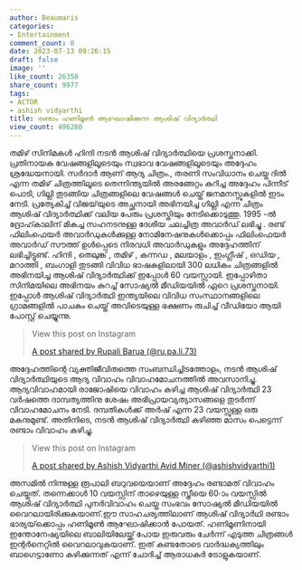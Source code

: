 ```yaml
---
author: Beaumaris
categories:
- Entertainment
comment_count: 0
date: 2023-07-13 09:26:15
draft: false
image: ''
like_count: 26350
share_count: 9977
tags:
- ACTOR
- ashish vidyarthi
title: രണ്ടാം ഹണിമൂൺ ആഘോഷിക്കുന്ന ആശിഷ് വിദ്യാർത്ഥി
view_count: 496280
---
```


തമിഴ് സിനിമകൾ ഹിന്ദി നടൻ ആശിഷ് വിദ്യാർത്ഥിയെ പ്രശസ്തനാക്കി. പ്രതിനായക വേഷങ്ങളിലൂടെയും സ്വഭാവ വേഷങ്ങളിലൂടെയും അദ്ദേഹം ശ്രദ്ധേയനായി. സർദാർ ആണ് ആദ്യ ചിത്രം., തരണി സംവിധാനം ചെയ്ത ദിൽ എന്ന തമിഴ് ചിത്രത്തിലൂടെ തെന്നിന്ത്യയിൽ അരങ്ങേറ്റം കുറിച്ച അദ്ദേഹം പിന്നീട് പൊടി, ഗില്ലി തുടങ്ങിയ ചിത്രങ്ങളിലെ വേഷങ്ങൾ ചെയ്ത് ജനമനസ്സുകളിൽ ഇടം നേടി. പ്രത്യേകിച്ച് വിജയ്‌യുടെ അച്ഛനായി അഭിനയിച്ച ഗില്ലി എന്ന ചിത്രം ആശിഷ് വിദ്യാർത്ഥിക്ക് വലിയ പേരും പ്രശസ്തിയും നേടിക്കൊടുത്തു. 1995 -ൽ ദ്രോഹ്കാലിന് മികച്ച സഹനടനുള്ള ദേശീയ ചലച്ചിത്ര അവാർഡ് ലഭിച്ചു . രണ്ട് ഫിലിംഫെയർ അവാർഡുകൾക്കുള്ള നോമിനേഷനുകൾക്കൊപ്പം ഫിലിംഫെയർ അവാർഡ് സൗത്ത് ഉൾപ്പെടെ നിരവധി അവാർഡുകളും അദ്ദേഹത്തിന് ലഭിച്ചിട്ടുണ്ട്. [](https://cdn.boolokam.com/articles/2023/07/ddqff.jpg)ഹിന്ദി , തെലുങ്ക് , തമിഴ് , കന്നഡ , മലയാളം , ഇംഗ്ലീഷ് , ഒഡിയ , മറാത്തി , ബംഗാളി തുടങ്ങി വിവിധ ഭാഷകളിലായി 300 ലധികം ചിത്രങ്ങളിൽ അഭിനയിച്ച ആശിഷ് വിദ്യാർത്ഥിക്ക് ഇപ്പോൾ 60 വയസ്സായി. ഇപ്പോഴിതാ സിനിമയിലെ അഭിനയം കുറച്ച് സോഷ്യൽ മീഡിയയിൽ ഏറെ പ്രശസ്തനായി. ഇപ്പോൾ ആശിഷ് വിദ്യാർത്ഥി ഇന്ത്യയിലെ വിവിധ സംസ്ഥാനങ്ങളിലെ ഗ്രാമങ്ങളിൽ പാചകം ചെയ്ത് അവിടെയുള്ള ഭക്ഷണം രുചിച്ച് വീഡിയോ ആയി പോസ്റ്റ് ചെയ്യുന്നു. 

> View this post on Instagram
> 
> [A post shared by Rupali Barua (@ru.pa.li.73)](https://www.instagram.com/p/CugzuYZRfCI/?utm_source=ig_embed&utm_campaign=loading)

അദ്ദേഹത്തിന്റെ വ്യക്തിജീവിതത്തെ സംബന്ധിച്ചിടത്തോളം, നടൻ ആശിഷ് വിദ്യാർത്ഥിയുടെ ആദ്യ വിവാഹം വിവാഹമോചനത്തിൽ അവസാനിച്ചു. ആദ്യവിവാഹമായി രാജോഷിയെ വിവാഹം കഴിച്ച ആശിഷ് വിദ്യാർത്ഥി 23 വർഷത്തെ ദാമ്പത്യത്തിനു ശേഷം അഭിപ്രായവ്യത്യാസങ്ങളെ തുടർന്ന് വിവാഹമോചനം നേടി. ദമ്പതികൾക്ക് അർഷ് എന്ന 23 വയസ്സുള്ള ഒരു മകനുമുണ്ട്. അതിനിടെ, നടൻ ആശിഷ് വിദ്യാർത്ഥി കഴിഞ്ഞ മാസം പെട്ടെന്ന് രണ്ടാം വിവാഹം കഴിച്ചു. 

> View this post on Instagram
> 
> [A post shared by Ashish Vidyarthi Avid Miner (@ashishvidyarthi1)](https://www.instagram.com/p/Ctfwf8OpfyJ/?utm_source=ig_embed&utm_campaign=loading)

അസമിൽ നിന്നുള്ള രൂപാലി ബറുവയെയാണ് അദ്ദേഹം രണ്ടാമത് വിവാഹം ചെയ്തത്. തന്നെക്കാൾ 10 വയസ്സിന് താഴെയുള്ള സ്ത്രീയെ 60-ാം വയസ്സിൽ ആശിഷ് വിദ്യാർത്ഥി പുനർവിവാഹം ചെയ്ത സംഭവം സോഷ്യൽ മീഡിയയിൽ വൈറലായിരിക്കുകയാണ്.ഈ സാഹചര്യത്തിലാണ് ആശിഷ് വിദ്യാർഥി രണ്ടാം ഭാര്യയ്‌ക്കൊപ്പം ഹണിമൂൺ ആഘോഷിക്കാൻ പോയത്. ഹണിമൂണിനായി ഇന്തോനേഷ്യയിലെ ബാലിയിലേയ്ക്ക് പോയ ഇരുവരും ചേർന്ന് എടുത്ത ചിത്രങ്ങൾ ഇന്റർനെറ്റിൽ വൈറലാവുകയാണ്. ഇത് കണ്ടതോടെ വാർദ്ധക്യത്തിലും ബാഗെട്ടാണോ കഴിക്കുന്നത് എന്ന് ചോദിച്ച് ആരാധകർ ട്രോളുകയാണ്.